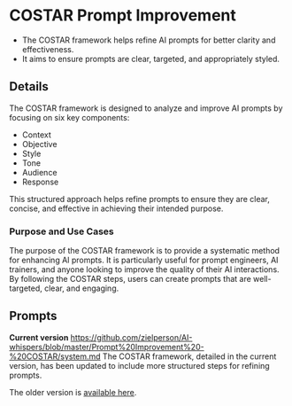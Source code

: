 # COSTAR Prompt Improvement

* The COSTAR framework helps refine AI prompts for better clarity and effectiveness.
* It aims to ensure prompts are clear, targeted, and appropriately styled.

## Details

The COSTAR framework is designed to analyze and improve AI prompts by focusing on six key components: 
* Context
* Objective
* Style
* Tone
* Audience
* Response

This structured approach helps refine prompts to ensure they are clear, concise, and effective in achieving their intended purpose.

### Purpose and Use Cases

The purpose of the COSTAR framework is to provide a systematic method for enhancing AI prompts. It is particularly useful for prompt engineers, AI trainers, and anyone looking to improve the quality of their AI interactions. By following the COSTAR steps, users can create prompts that are well-targeted, clear, and engaging.

## Prompts
**Current version**
https://github.com/zielperson/AI-whispers/blob/master/Prompt%20Improvement%20-%20COSTAR/system.md
The COSTAR framework, detailed in the current version, has been updated to include more structured steps for refining prompts. 

The older version is [available here](https://github.com/zielperson/AI-whispers/blob/master/Prompt%20Improvement%20-%20COSTAR/system_old.md).
